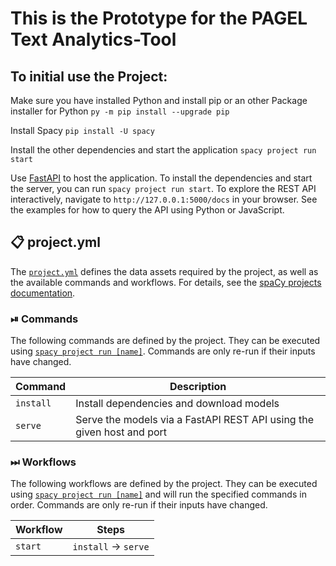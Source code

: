 # This is the Prototype for the PAGEL Text Analytics-Tool  

## To initial use the Project:

Make sure you have installed Python and install pip or an other Package installer for Python
`py -m pip install --upgrade pip`

Install Spacy
`pip install -U spacy`

Install the other dependencies and start the application
`spacy project run start`

Use [FastAPI](https://fastapi.tiangolo.com/) to host the application. To install the dependencies and start the server, you can run `spacy project run start`. To explore the REST API interactively, navigate to `http://127.0.0.1:5000/docs` in your browser. See the examples for how to query the API using Python or JavaScript.

## 📋 project.yml

The [`project.yml`](project.yml) defines the data assets required by the
project, as well as the available commands and workflows. For details, see the
[spaCy projects documentation](https://spacy.io/usage/projects).

### ⏯ Commands

The following commands are defined by the project. They
can be executed using [`spacy project run [name]`](https://spacy.io/api/cli#project-run).
Commands are only re-run if their inputs have changed.

| Command | Description |
| --- | --- |
| `install` | Install dependencies and download models |
| `serve` | Serve the models via a FastAPI REST API using the given host and port |

### ⏭ Workflows

The following workflows are defined by the project. They
can be executed using [`spacy project run [name]`](https://spacy.io/api/cli#project-run)
and will run the specified commands in order. Commands are only re-run if their
inputs have changed.

| Workflow | Steps |
| --- | --- |
| `start` | `install` &rarr; `serve` |

